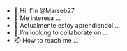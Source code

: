 - 👋 Hi, I’m @Marseb27
- 👀 Me interesa ... 
- 🌱 Actualmente estoy aprendiendol ...
- 💞️ I’m looking to collaborate on ...
- 📫 How to reach me ...

<!---
Marseb27/Marseb27 is a ✨ special ✨ repository because its `README.md` (this file) appears on your GitHub profile.
You can click the Preview link to take a look at your changes.
--->
